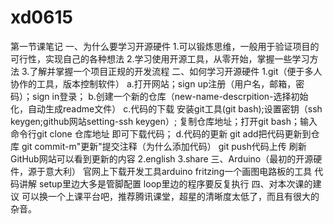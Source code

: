 # xd0615
第一节课笔记
一、为什么要学习开源硬件
1.可以锻炼思维，一般用于验证项目的可行性，实现自己的各种想法
2.学习使用开源工具，从零开始，掌握一些学习方法
3.了解并掌握一个项目正规的开发流程
二、如何学习开源硬件
1.git（便于多人协作的工具，版本控制软件）
a.打开网站；sign up注册（用户名，邮箱，密码）；sign in登录；
b.创建一个新的仓库（new-name-descrpition-选择初始化，自动生成readme文件）
c.代码的下载
安装git工具(git bash);设置密钥（ssh keygen;github网站setting-ssh keygen）;
复制仓库地址；打开git bash；输入命令行git clone 仓库地址 即可下载代码；
d.代码的更新
git add把代码更新到仓库
git commit-m"更新"提交注释（为什么添加代码）
git push代码上传
刷新GitHub网站可以看到更新的内容
2.english
3.share
三、Arduino（最初的开源硬件，源于意大利）
官网上下载开发工具arduino
fritzing一个画图电路板的工具
代码讲解
setup里边大多是管脚配置
loop里边的程序要反复执行
四、对本次课的建议
可以换一个上课平台吧，推荐腾讯课堂，超星的清晰度太低了，而且有很大的杂音。



